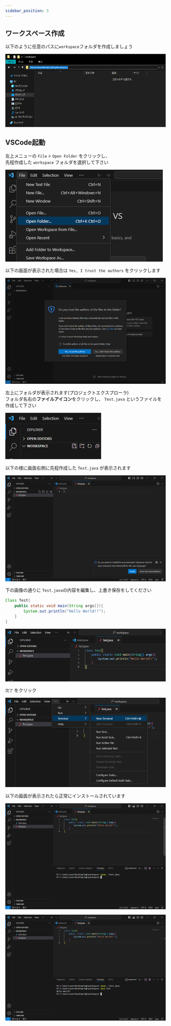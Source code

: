 ```yaml
---
sidebar_position: 3
---
```


## ワークスペース作成

以下のように任意のパスに`workspace`フォルダを作成しましょう  

![install](./img/javasample/vscode9.png)

## VSCode起動

左上メニューの `File` > `Open Folder` をクリックし、  
先程作成した `workspace` フォルダを選択して下さい  

![install](./img/javasample/vscode10.png)

以下の画面が表示された場合は `Yes, I trust the authors` をクリックします  

![install](./img/javasample/vscode11.png)

左上にフォルダが表示されます(プロジェクトエクスプローラ)  
フォルダ名右の**ファイルアイコン**をクリックし、 `Test.java` というファイルを作成して下さい

![install](./img/javasample/vscode12.png)

以下の様に画面右側に先程作成した `Test.java` が表示されます  


![install](./img/javasample/vscode13.png)

下の画像の通りに `Test.java`の内容を編集し、上書き保存をしてください

```java
Class Test{
    public static void main(String args[]){
        System.out.println("Hello World!!");
    }
}
```

![install](./img/javasample/vscode14.png)

`完了` をクリック

![install](./img/javasample/vscode15.png)

以下の画面が表示されたら正常にインストールされています

![install](./img/javasample/vscode16.png)

![install](./img/javasample/vscode17.png)

